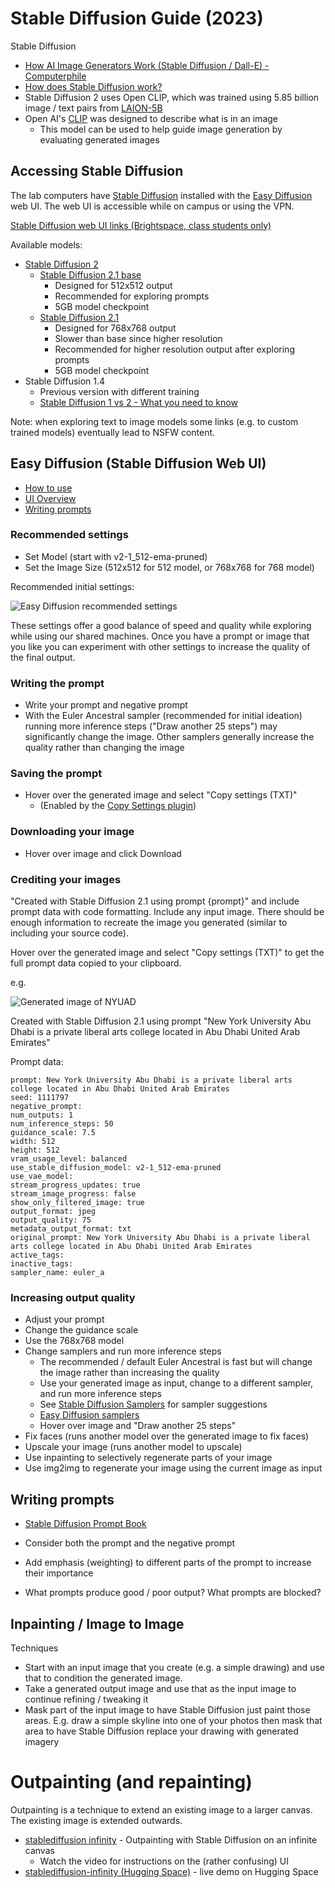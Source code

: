 # Stable Diffusion Guide (2023)

Stable Diffusion
- [How AI Image Generators Work (Stable Diffusion / Dall-E) - Computerphile](https://www.youtube.com/watch?v=1CIpzeNxIhU)
- [How does Stable Diffusion work?](https://stable-diffusion-art.com/how-stable-diffusion-work/)
- Stable Diffusion 2 uses Open CLIP, which was trained using 5.85 billion image / text pairs from [LAION-5B](https://laion.ai/blog/laion-5b/)
- Open AI's [CLIP](https://openai.com/blog/clip/) was designed to describe what is in an image
  - This model can be used to help guide image generation by evaluating generated images 

## Accessing Stable Diffusion

The lab computers have [Stable Diffusion](https://github.com/Stability-AI/stablediffusion) installed with the [Easy Diffusion](https://github.com/cmdr2/stable-diffusion-ui) web UI. The web UI is accessible while on campus or using the VPN.

[Stable Diffusion web UI links (Brightspace, class students only)](https://brightspace.nyu.edu/d2l/le/lessons/265669/units/8229531)

Available models:
- [Stable Diffusion 2](https://github.com/Stability-AI/stablediffusion)
  - [Stable Diffusion 2.1 base](https://huggingface.co/stabilityai/stable-diffusion-2-1-base)
    - Designed for 512x512 output
    - Recommended for exploring prompts
    - 5GB model checkpoint
  - [Stable Diffusion 2.1](https://huggingface.co/stabilityai/stable-diffusion-2-1)
    - Designed for 768x768 output
    - Slower than base since higher resolution
    - Recommended for higher resolution output after exploring prompts
    - 5GB model checkpoint
- Stable Diffusion 1.4
  - Previous version with different training
  - [Stable Diffusion 1 vs 2 - What you need to know](https://www.assemblyai.com/blog/stable-diffusion-1-vs-2-what-you-need-to-know/)

Note: when exploring text to image models some links (e.g. to custom trained models) eventually lead to NSFW content.

## Easy Diffusion (Stable Diffusion Web UI)

- [How to use](https://github.com/cmdr2/stable-diffusion-ui/wiki/How-to-Use)
- [UI Overview](https://github.com/cmdr2/stable-diffusion-ui/wiki/UI-Overview)
- [Writing prompts](https://github.com/cmdr2/stable-diffusion-ui/wiki/Writing-prompts)

### Recommended settings
- Set Model (start with v2-1_512-ema-pruned)
- Set the Image Size (512x512 for 512 model, or 768x768 for 768 model)

Recommended initial settings:

![Easy Diffusion recommended settings](Assets/SD_settings.jpg)


These settings offer a good balance of speed and quality while exploring while using our shared machines. Once you have a prompt or image that you like you can experiment with other settings to increase the quality of the final output.

### Writing the prompt
- Write your prompt and negative prompt
- With the Euler Ancestral sampler (recommended for initial ideation) running more inference steps ("Draw another 25 steps") may significantly change the image. Other samplers generally increase the quality rather than changing the image 

### Saving the prompt
- Hover over the generated image and select "Copy settings (TXT)"
  - (Enabled by the [Copy Settings plugin](https://github.com/cmdr2/stable-diffusion-ui/wiki/UI-Plugins#information-plugins))

### Downloading your image
- Hover over image and click Download

### Crediting your images
"Created with Stable Diffusion 2.1 using prompt {prompt}" and include prompt data with code formatting. Include any input image. There should be enough information to recreate the image you generated (similar to including your source code).

Hover over the generated image and select "Copy settings (TXT)" to get the full prompt data copied to your clipboard.

e.g.

![Generated image of NYUAD](Assets/New_York_University_Abu_Dhabi_is_a_private_liberal_arts_college_located_in_Abu_Dhabi_United_Arab_Emi_Seed-1111797_Steps-50_Guidance-7.5.jpeg)

Created with Stable Diffusion 2.1 using prompt "New York University Abu Dhabi is a private liberal arts college located in Abu Dhabi United Arab Emirates"

Prompt data:
```
prompt: New York University Abu Dhabi is a private liberal arts college located in Abu Dhabi United Arab Emirates
seed: 1111797
negative_prompt: 
num_outputs: 1
num_inference_steps: 50
guidance_scale: 7.5
width: 512
height: 512
vram_usage_level: balanced
use_stable_diffusion_model: v2-1_512-ema-pruned
use_vae_model: 
stream_progress_updates: true
stream_image_progress: false
show_only_filtered_image: true
output_format: jpeg
output_quality: 75
metadata_output_format: txt
original_prompt: New York University Abu Dhabi is a private liberal arts college located in Abu Dhabi United Arab Emirates
active_tags: 
inactive_tags: 
sampler_name: euler_a
```


### Increasing output quality
- Adjust your prompt
- Change the guidance scale
- Use the 768x768 model
- Change samplers and run more inference steps
  - The recommended / default Euler Ancestral is fast but will change the image rather than increasing the quality
  - Use your generated image as input, change to a different sampler, and run more inference steps
  - See [Stable Diffusion Samplers](https://nightcafe.studio/blogs/info/stable-diffusion-samplers) for sampler suggestions
  - [Easy Diffusion samplers](https://github.com/cmdr2/stable-diffusion-ui/wiki/How-to-Use#samplers)
  - Hover over image and "Draw another 25 steps"
- Fix faces (runs another model over the generated image to fix faces)
- Upscale your image (runs another model to upscale)
- Use inpainting to selectively regenerate parts of your image
- Use img2img to regenerate your image using the current image as input

## Writing prompts
- [Stable Diffusion Prompt Book](https://openart.ai/promptbook)

- Consider both the prompt and the negative prompt
- Add emphasis (weighting) to different parts of the prompt to increase their importance
- What prompts produce good / poor output? What prompts are blocked?

## Inpainting / Image to Image

Techniques
- Start with an input image that you create (e.g. a simple drawing) and use that to condition the generated image.
- Take a generated output image and use that as the input image to continue refining / tweaking it
- Mask part of the input image to have Stable Diffusion just paint those areas. E.g. draw a simple skyline into one of your photos then mask that area to have Stable Diffusion replace your drawing with generated imagery

# Outpainting (and repainting)

Outpainting is a technique to extend an existing image to a larger canvas. The existing image is extended outwards.

- [stablediffusion infinity](https://huggingface.co/spaces/lnyan/stablediffusion-infinity) - Outpainting with Stable Diffusion on an infinite canvas
  - Watch the video for instructions on the (rather confusing) UI
- [stablediffusion-infinity (Hugging Space)](https://huggingface.co/spaces/lnyan/stablediffusion-infinity) - live demo on Hugging Space
